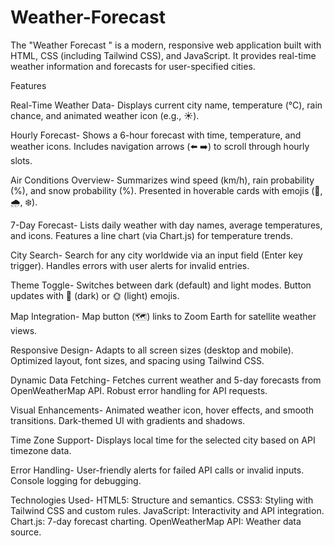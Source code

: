 # Weather-Forecast

The "Weather Forecast " is a modern, responsive web application built with HTML, CSS (including Tailwind CSS), and JavaScript. It provides real-time weather information and forecasts for user-specified cities.

Features

Real-Time Weather Data-
Displays current city name, temperature (°C), rain chance, and animated weather icon (e.g., ☀️).  

 Hourly Forecast-
Shows a 6-hour forecast with time, temperature, and weather icons.
Includes navigation arrows (⬅️ ➡️) to scroll through hourly slots.

Air Conditions Overview-
Summarizes wind speed (km/h), rain probability (%), and snow probability (%).
Presented in hoverable cards with emojis (💨, 🌧️, ❄️).

7-Day Forecast-
Lists daily weather with day names, average temperatures, and icons.
Features a line chart (via Chart.js) for temperature trends.

City Search-
Search for any city worldwide via an input field (Enter key trigger).
Handles errors with user alerts for invalid entries.

Theme Toggle-
Switches between dark (default) and light modes.
Button updates with 🌙 (dark) or 🌞 (light) emojis.

Map Integration-
Map button (🗺️) links to Zoom Earth for satellite weather views.

Responsive Design-
Adapts to all screen sizes (desktop and mobile).
Optimized layout, font sizes, and spacing using Tailwind CSS.

Dynamic Data Fetching-
Fetches current weather and 5-day forecasts from OpenWeatherMap API.
Robust error handling for API requests.

Visual Enhancements-
Animated weather icon, hover effects, and smooth transitions.
Dark-themed UI with gradients and shadows.

Time Zone Support-
Displays local time for the selected city based on API timezone data.

Error Handling-
User-friendly alerts for failed API calls or invalid inputs.
Console logging for debugging.

Technologies Used-
HTML5: Structure and semantics.
 CSS3: Styling with Tailwind CSS and custom rules.
JavaScript: Interactivity and API integration.
Chart.js: 7-day forecast charting.
OpenWeatherMap API: Weather data source.

